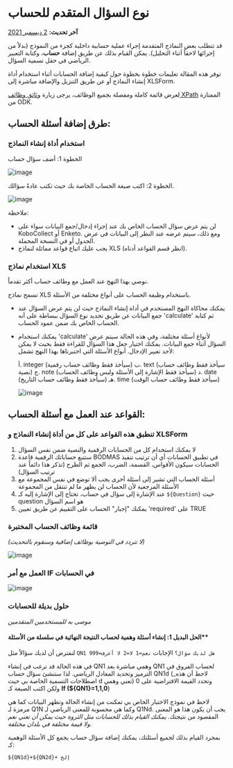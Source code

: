 # نوع السؤال المتقدم للحساب
**آخر تحديث:** <a href="https://github.com/kobotoolbox/docs/blob/c2e8c882fdd831549c2f7f4474a9d522bafc181b/source/advanced_calculate.md" class="reference">2 ديسمبر 2021</a>

قد تتطلب بعض النماذج المتقدمة إجراء عملية حسابية داخلية كجزء من النموذج (بدلاً من إجرائها لاحقاً أثناء التحليل). يمكن القيام بذلك عن طريق إضافة **حساب**، وكتابة التعبير الرياضي في حقل تسمية السؤال.

توفر هذه المقالة تعليمات خطوة بخطوة حول كيفية إضافة الحسابات أثناء استخدام أداة إنشاء النماذج أو عن طريق التنزيل والإضافة مباشرة إلى XLSForm.

لعرض قائمة كاملة ومفصلة بجميع الوظائف، يرجى زيارة [وثائق وظائف XPath](https://getodk.github.io/xforms-spec) الممتازة من ODK.

## طرق إضافة أسئلة الحساب:

### استخدام أداة إنشاء النماذج

الخطوة 1: أضف سؤال حساب

![image](/images/advanced_calculate/calculate_question.jpg)

الخطوة 2: اكتب صيغة الحساب الخاصة بك حيث تكتب عادةً سؤالك.

![image](/images/advanced_calculate/formulas.jpg)

ملاحظة:

* لن يتم عرض سؤال الحساب الخاص بك عند إجراء إدخال/جمع البيانات سواء على KoboCollect أو Enketo. ومع ذلك، سيتم عرضه عند النظر إلى البيانات في عرض الجدول أو في النسخة المحملة.
* يجب عليك اتباع قواعد مماثلة لنماذج XLS (انظر قسم القواعد أدناه).

### استخدام نماذج XLS

نوصي بهذا النهج عند العمل مع وظائف حساب أكثر تقدماً.

تسمح نماذج XLS باستخدام وظيفة الحساب على أنواع مختلفة من الأسئلة.

* يمكنك محاكاة النهج المستخدم في أداة إنشاء النماذج حيث لن يتم عرض السؤال عند جمع البيانات عن طريق تحديد نوع السؤال ببساطة على أنه 'calculate' ثم كتابة الحساب الخاص بك ضمن عمود الحساب.
* يمكنك استخدام 'calculate' لأنواع أسئلة مختلفة، وفي هذه الحالة سيتم عرض السؤال أثناء جمع البيانات. يمكنك اختيار جعل هذا السؤال للقراءة فقط بحيث لا يمكن لأحد تغيير الإدخال. أنواع الأسئلة التي اختبرناها بهذا النهج تشمل:

    أ. integer (سيأخذ فقط وظائف حساب رقمية)
    ب. text (سيأخذ فقط وظائف حساب نصية)
    ج. note (سيأخذ فقط الإشارة إلى الأسئلة وليس وظائف الحساب)
    د. date (سيأخذ فقط وظائف حساب التاريخ)
    هـ. time (سيأخذ فقط وظائف حساب الوقت)
    
    ![image](/images/advanced_calculate/xls.png)

## القواعد عند العمل مع أسئلة الحساب:

### تنطبق هذه القواعد على كل من أداة إنشاء النماذج و XLSForm

1. لا يمكنك استخدام كل من الحسابات الرقمية والنصية ضمن نفس السؤال
2. ستتبع حساباتك الرقمية قاعدة BODMAS في تطبيق الحسابات أي أن ترتيب تنفيذ الحسابات سيكون الأقواس، القسمة، الضرب، الجمع ثم الطرح (تذكر هذا دائماً عند ترتيب السؤال)
3. أسئلة الحساب التي تشير إلى أسئلة أخرى يجب ألا توضع في نفس المجموعة مع الأسئلة المرجعية لأن الحساب لن يظهر ما لم تنتقل من المجموعة
4. عند الإشارة إلى سؤال في حساب، تحتاج إلى الإشارة إليه كـ `${Question}` حيث question هو اسم السؤال
5. يمكنك "إجبار" الحساب على التقييم عن طريق تعيين 'required' على TRUE

### قائمة وظائف الحساب المختبرة

_(لا تتردد في التوصية بوظائف إضافية وسنقوم بالتحديث)_

![image](/images/advanced_calculate/list.png)

### العمل مع أمر IF في الحسابات

![image](/images/advanced_calculate/if_command.png)

### حلول بديلة للحسابات

_موصى به للمستخدمين المتقدمين_

#### الحل البديل 1: إنشاء أسئلة وهمية لحساب النتيجة النهائية في سلسلة من الأسئلة**

لنفترض أن لديك سؤالاً مثل `QN1 هل لديك سؤال؟` الإجابات `نعم=1 لا=2 لا أعرف=999`

في هذه الحالة قد ترغب في إنشاء QN1 وهمي مباشرة بعد QN1 لحساب الفروق في الترميز وتحديد المعادل الرياضي. لذا ستنشئ سؤال حساب QN1d (_لاحظ أن هذه اصطلاحات التسمية الخاصة بي حيث d تعني وهمي) وتحدد القيمة الافتراضية على 0 ولكن اكتب الصيغة كـ **If (${QN1}=1,1,0**)

لاحظ في نموذج الاختبار الخاص بي تمكنت من إنشاء الحالة وتظهر البيانات كما هي مرمزة لـ Q1N وكما هي محسوبة للمعنى الرياضي لـ Q1Nd. يجب أن يكون هذا هو المعنى المقصود من نتيجتك. _يمكنك القيام بذلك للحسابات مثل الثروة حيث يمكن أن تعني نعم ولا قيمة مختلفة في بلدان مختلفة._

بمجرد القيام بذلك لجميع أسئلتك، يمكنك إضافة سؤال حساب يجمع كل الأسئلة الوهمية كـ:

`${QN1d}+${QN2d}+ إلخ`